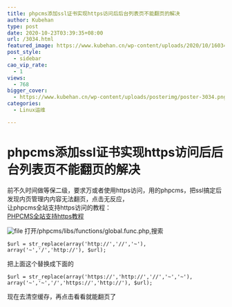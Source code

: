 ```yaml
---
title: phpcms添加ssl证书实现https访问后后台列表页不能翻页的解决
author: Kubehan
type: post
date: 2020-10-23T03:39:35+08:00
url: /3034.html
featured_image: https://www.kubehan.cn/wp-content/uploads/2020/10/1603424124-b357678a786f959.png
post_style:
  - sidebar
cao_vip_rate:
  - 1
views:
  - 768
bigger_cover:
  - https://www.kubehan.cn/wp-content/uploads/posterimg/poster-3034.png
categories:
  - Linux运维

---
```

# phpcms添加ssl证书实现https访问后后台列表页不能翻页的解决

前不久时间做等保二级，要求万或者使用https访问，用的phpcms，把ssl搞定后发现内页管理内内容无法翻页，点击无反应，  
让phpcms全站支持https访问的教程：  
[PHPCMS全站支持https教程][1]

<img decoding="async" src="https://www.kubehan.cn/wp-content/uploads/2020/10/1603424124-b357678a786f959.png" alt="file" />  
打开/phpcms/libs/functions/global.func.php,搜索

<pre><code class="language-php">$url = str_replace(array(&#039;http://&#039;,&#039;//&#039;,&#039;~&#039;), array(&#039;~&#039;,&#039;/&#039;,&#039;http://&#039;), $url);</code></pre>

把上面这个替换成下面的

<pre><code class="language-php">$url = str_replace(array(&#039;https://&#039;,&#039;http://&#039;,&#039;//&#039;,&#039;~&#039;,&#039;~&#039;), array(&#039;~&#039;,&#039;~&#039;,&#039;/&#039;,&#039;https://&#039;,&#039;http://&#039;), $url);</code></pre>

现在去清空缓存，再点击看看就能翻页了

 [1]: https://www.kubehan.cn/2900.html "PHPCMS全站支持https教程"